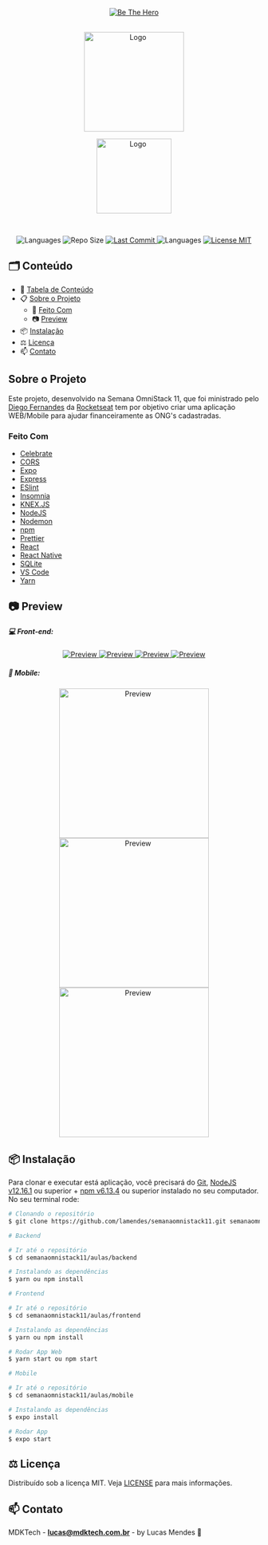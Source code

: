 <!-- PROJECT LOGO -->
<p align="center">  
	<a href="https://ap.imagensbrasil.org/images/2020/04/06/logo3x.png">
    	<img src="https://ap.imagensbrasil.org/images/2020/04/06/logo3x.png" alt="Be The Hero">
  	</a>
  	<br />
  	  	<br />
  	<p align="center">  
  		<a href="https://rocketseat.com.br" >
    		<img src="https://s3-sa-east-1.amazonaws.com/rocketseat-cdn/rocketseat_logo_roxa.png" alt="Logo" width="200" align="center">
  		</a>
	</p>
	<p align="center">  
  		<a href="https://rocketseat.com.br/week/inscricao/11.0">
    		<img src="https://ap.imagensbrasil.org/images/2020/03/28/Omnistack_11.png" alt="Logo" width="150">
  		</a>
	</p>
 </p>
  	<br />
<p align="center"> 
   <img src="https://img.shields.io/github/languages/count/lamendes/semanaomnistack11" alt="Languages">
	<img src="https://img.shields.io/github/repo-size/lamendes/semanaomnistack11 " alt="Repo Size"> 
  	<a href="https://github.com/lamendes/semanaomnistack11/commits/master"> 
   		<img src="https://img.shields.io/github/last-commit/lamendes/semanaomnistack11" alt="Last Commit"> 
 	</a> 
 	<img src="https://img.shields.io/badge/made%20by-Rocketseat-%2304D361%22" alt="Languages">
  	<a href="https://opensource.org/licenses/MIT"> 
   		<img src="https://img.shields.io/badge/License-MIT-blue.svg" alt="License MIT"> 
  	</a> 
</p>

<!-- TABLE OF CONTENTS -->

## 🗂 Conteúdo

- 📝 [Tabela de Conteúdo](#-tabela-de-conte%C3%BAdo)
- 📋 [Sobre o Projeto](#-Sobre-o-Projeto)
  - 🚀 [Feito Com](#-feito-com)
  - 📷 [Preview](#-preview)
- 📦 [Instalação](#-instalação)
- ⚖️ [Licença](#%EF%B8%8F-licença)
- 📫 [Contato](#-contato)

<!-- ABOUT THE PROJECT -->

##  Sobre o Projeto
Este projeto, desenvolvido na Semana OmniStack 11, que foi ministrado pelo [Diego Fernandes](https://github.com/diego3g) da [Rocketseat](https://github.com/Rocketseat) tem por objetivo criar uma aplicação WEB/Mobile para ajudar financeiramente as ONG's cadastradas.

### Feito Com

-   [Celebrate][celebrate]
-   [CORS][cors]
-   [Expo][expo]
-   [Express][express]
-   [ESlint][eslint]
-   [Insomnia][insomnia]
-   [KNEX.JS][knexjs]
-   [NodeJS][nodejs]
-   [Nodemon][nodemon]
-   [npm][npm]
-   [Prettier][prettier]
-   [React][react]
-   [React Native][reactnative]
-   [SQLite][sqlite]
-   [VS Code][vc]
-   [Yarn][yarn]

## 📷 Preview

##### 💻 Front-end:

<p align="center"> 
  <a href="https://ap.imagensbrasil.org/images/2020/03/28/logon1.png"> 
    <img src="https://ap.imagensbrasil.org/images/2020/03/28/logon1.png" alt="Preview"> 
  </a> 
  <a href="https://ap.imagensbrasil.org/images/2020/03/28/register.png"> 
    <img src="https://ap.imagensbrasil.org/images/2020/03/28/register.png" alt="Preview"> 
  </a> 
  <a href="https://ap.imagensbrasil.org/images/2020/03/28/profile.png.png"> 
    <img src="https://ap.imagensbrasil.org/images/2020/03/28/profile.png" alt="Preview"> 
  </a> 
  <a href="https://ap.imagensbrasil.org/images/2020/03/28/incident.png.png"> 
    <img src="https://ap.imagensbrasil.org/images/2020/03/28/incident.png" alt="Preview"> 
  </a> 
</p>

##### 📱 Mobile:

<div class="special-class" align="center">
  <a href="https://ap.imagensbrasil.org/images/2020/04/06/Simulator-Screen-Shot---iPhone-11---2020-04-06-at-17.23.31.png" > 
    <img src="https://ap.imagensbrasil.org/images/2020/04/06/Simulator-Screen-Shot---iPhone-11---2020-04-06-at-17.23.31.png" alt="Preview" width="300"> 
  </a> 
  <a href="https://ap.imagensbrasil.org/images/2020/04/06/Simulator-Screen-Shot---iPhone-11---2020-04-06-at-17.23.37.png" > 
    <img src="https://ap.imagensbrasil.org/images/2020/04/06/Simulator-Screen-Shot---iPhone-11---2020-04-06-at-17.23.37.png" alt="Preview" width="300"> 
  </a> 
   <a href="https://ap.imagensbrasil.org/images/2020/04/06/Simulator-Screen-Shot---iPhone-11---2020-04-06-at-17.23.40.png"> 
    <img src="https://ap.imagensbrasil.org/images/2020/04/06/Simulator-Screen-Shot---iPhone-11---2020-04-06-at-17.23.40.png" alt="Preview" width="300"> 
  </a> 
</div>

## 📦 Instalação

Para clonar e executar está aplicação, você precisará do [Git](https://git-scm.com), [NodeJS v12.16.1][nodejs] ou superior + [npm v6.13.4][npm] ou superior instalado no seu computador. No seu terminal rode:

```bash
# Clonando o repositório
$ git clone https://github.com/lamendes/semanaomnistack11.git semanaomnistack11
```

```bash
# Backend

# Ir até o repositório
$ cd semanaomnistack11/aulas/backend

# Instalando as dependências
$ yarn ou npm install
```

```bash
# Frontend

# Ir até o repositório
$ cd semanaomnistack11/aulas/frontend

# Instalando as dependências
$ yarn ou npm install

# Rodar App Web
$ yarn start ou npm start
```

```bash
# Mobile

# Ir até o repositório
$ cd semanaomnistack11/aulas/mobile

# Instalando as dependências
$ expo install

# Rodar App
$ expo start
```

<!-- LICENSE -->
## ⚖️ Licença

Distribuído sob a licença MIT. Veja [LICENSE](LICENSE) para mais informações.

<!-- CONTACT -->

## 📫 Contato

MDKTech - [**lucas@mdktech.com.br**](mailto:lucas@mdktech.com.br) - by Lucas Mendes 🚀

[nodejs]: https://nodejs.org/
[yarn]: https://yarnpkg.com/
[vc]: https://code.visualstudio.com/
[vceditconfig]: https://marketplace.visualstudio.com/items?itemName=EditorConfig.EditorConfig
[vceslint]: https://marketplace.visualstudio.com/items?itemName=dbaeumer.vscode-eslint
[html]: https://www.w3schools.com/html/
[express]: https://expressjs.com/
[nodemon]: https://www.postgresql.org
[expo]: https://expo.io
[react]: https://pt-br.reactjs.org
[reactnative]: https://reactnative.dev
[npm]: https://www.npmjs.com
[insomnia]: https://insomnia.rest
[sqlite]: https://www.sqlite.org
[knexjs]: http://knexjs.org
[cors]: https://www.npmjs.com/package/cors
[prettier]: https://prettier.io
[eslint]: https://eslint.org
[celebrate]: https://github.com/arb/celebrate
